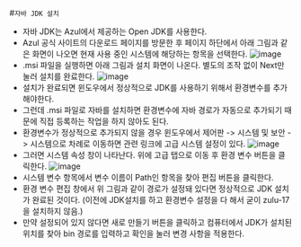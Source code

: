#```자바 JDK 설치```
- 자바 JDK는 Azul에서 제공하는 Open JDK를 사용한다.
- Azul 공식 사이트의 다운로드 페이지를 방문한 후 페이지 하단에서 아래 그림과 같은 화면이 나오면 현재 사용 중인 시스템에 해당하는 항목을 선택한다.
![image](https://github.com/user-attachments/assets/6c01bf5a-11cf-4a20-adde-e4b0460e7ed9)
- .msi 파일을 실행하면 아래 그림과 설치 화면이 나온다. 별도의 조작 없이 Next만 눌러 설치를 완료한다.
![image](https://github.com/user-attachments/assets/5accb71c-3413-4b56-a2f0-da2b02ad6153)
- 설치가 완료되면 윈도우에서 정상적으로 JDK를 사용하기 위해서 환경변수를 추가해야한다.
- 그런데 .msi 파일로 자바를 설치하면 환경변수에 자바 경로가 자동으로 추가되기 때문에 직접 등록하는 작업을 하지 않아도 된다.
- 환경변수가 정상적으로 추가되지 않을 경우 윈도우에서 제어판 -> 시스템 및 보안 -> 시스템으로 차례로 이동하면 관련 링크에 고급 시스템 설정이 있다.
![image](https://github.com/user-attachments/assets/0e563ee7-ee62-4e3b-808e-912c3c3bb459)
- 그러면 시스템 속성 창이 나타난다. 위에 고급 탭으로 이동 후 환경 변수 버튼을 클릭한다.
![image](https://github.com/user-attachments/assets/66e05009-5710-4431-bd00-2750428a6656)
- 시스템 변수 항목에서 변수 이름이 Path인 항목을 찾아 편집 버튼을 클릭한다.
- 환경 변수 편집 창에서 위 그림과 같이 경로가 설정돼 있다면 정상적으로 JDK 설치가 완료된 것이다. (이전에 JDK설치를 하고 환경변수 설정을 다 해서 굳이 zulu-17을 설치하지 않음.)
- 만약 설정되어 있지 않다면 새로 만들기 버튼을 클릭하고 컴퓨터에서 JDK가 설치된 위치를 찾아 bin 경로를 입력하고 확인을 눌러 변경 사항을 적용한다.




